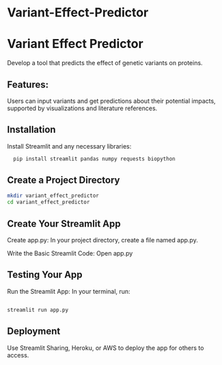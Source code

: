 # Variant-Effect-Predictor

# Variant Effect Predictor
Develop a tool that predicts the effect of genetic variants on proteins.
## Features: 
Users can input variants and get predictions about their potential impacts, supported by visualizations and literature references.


## Installation

Install Streamlit and any necessary libraries:

```bash
  pip install streamlit pandas numpy requests biopython

```
## Create a Project Directory
```bash
mkdir variant_effect_predictor
cd variant_effect_predictor
```

## Create Your Streamlit App
Create app.py: In your project directory, create a file named app.py.

Write the Basic Streamlit Code: Open app.py 

## Testing Your App

Run the Streamlit App: In your terminal, run:

```bash

streamlit run app.py

```
## Deployment


Use Streamlit Sharing, Heroku, or AWS to deploy the app for others to access.
